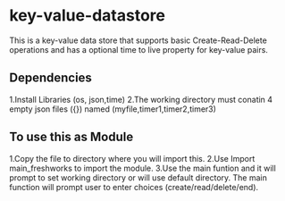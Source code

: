 # key-value-datastore
This is a key-value data store that supports basic Create-Read-Delete operations and has a optional time to live property for key-value pairs.

## Dependencies
1.Install Libraries (os, json,time)
2.The working directory must conatin 4 empty json files ({}) named (myfile,timer1,timer2,timer3)

## To use this as Module
1.Copy the file to directory where you will import this.
2.Use Import main_freshworks to import the module.
3.Use the main funtion and it will prompt to set working directory or will use default directory.
  The main function will prompt user to enter choices (create/read/delete/end).
  
